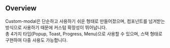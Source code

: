 ## Overview
Custom-modal은 단순하고 사용하기 쉬운 형태로 만들어졌으며, 컴포넌트를 넘겨받는 방식으로 사용하기 때문에 커스텀 확장성이 뛰어납니다.  
총 4가지 타입(Popup, Toast, Progress, Menu)으로 사용할 수 있으며, 스택 형태로 구현하여 다중 사용도 가능합니다.
